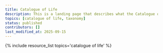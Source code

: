 ```yaml
---
title: Catalogue of Life
description: This is a landing page that describes what the Catalogue of Life is and why it is important in the context of paleo data. You can dive deeper via the links to related resources aggregated here.
topics: [catalogue of life, taxonomy]
status: published
contributors: []
last_modified_at: 2025-09-15
---
```


{% include resource_list topics='catalogue of life' %}
